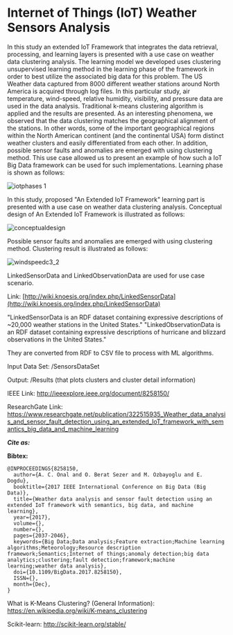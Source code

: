 # Internet of Things (IoT) Weather Sensors Analysis

In this study an extended IoT Framework that integrates the data retrieval, processing, and learning layers is presented with a use case on weather data clustering analysis. The learning model we developed uses clustering unsupervised learning method in the learning phase of the framework in order to best utilize the associated big data for this problem. The US Weather data captured from 8000 different weather stations around North America is acquired through log files. In this particular study, air temperature, wind-speed, relative humidity, visibility, and pressure data are used in the data analysis. Traditional k-means clustering algorithm is applied and the results are presented. As an interesting phenomena, we observed that the data clustering matches the geographical alignment of the stations. In other words, some of the important geographical regions within the North American continent (and the continental USA) form distinct weather clusters and easily differentiated from each other. In addition, possible sensor faults and anomalies are emerged with using clustering method. This use case allowed us to present an example of how such a IoT Big Data framework can be used for such implementations. Learning phase is shown as follows: 

![iotphases 1](https://user-images.githubusercontent.com/10358317/37895556-54c5f8ec-30ea-11e8-9a5b-05e68b35f312.png)

In this study, proposed "An Extended IoT Framework" learning part is presented with a use case on weather data clustering analysis. Conceptual design of An Extended IoT Framework is illustrated as follows:

![conceptualdesign](https://user-images.githubusercontent.com/10358317/37895503-214ee3ac-30ea-11e8-83c3-ffdb61bf6d67.png)

Possible sensor faults and anomalies are emerged with using clustering method. Clustering result is illustrated as follows:

![windspeedc3_2](https://user-images.githubusercontent.com/10358317/37895510-2c6e7888-30ea-11e8-90b7-b64c0a820134.png)

LinkedSensorData and LinkedObservationData are used for use case scenario. 

Link: [http://wiki.knoesis.org/index.php/LinkedSensorData](http://wiki.knoesis.org/index.php/LinkedSensorData)

"LinkedSensorData is an RDF dataset containing expressive descriptions of ~20,000 weather stations in the United States."
"LinkedObservationData is an RDF dataset containing expressive descriptions of hurricane and blizzard observations in the United States."

They are converted from RDF to CSV file to process with ML algorithms.

Input Data Set: /SensorsDataSet

Output: /Results (that plots clusters and cluster detail information)

IEEE Link: http://ieeexplore.ieee.org/document/8258150/

ResearchGate Link: https://www.researchgate.net/publication/322515935_Weather_data_analysis_and_sensor_fault_detection_using_an_extended_IoT_framework_with_semantics_big_data_and_machine_learning

_**Cite as:**_

**Bibtex:**

```
@INPROCEEDINGS{8258150,
  author={A. C. Onal and O. Berat Sezer and M. Ozbayoglu and E. Dogdu},
  booktitle={2017 IEEE International Conference on Big Data (Big Data)},
  title={Weather data analysis and sensor fault detection using an extended IoT framework with semantics, big data, and machine learning},
  year={2017},
  volume={},
  number={},
  pages={2037-2046},
  keywords={Big Data;Data analysis;Feature extraction;Machine learning algorithms;Meteorology;Resource description framework;Semantics;Internet of things;anomaly detection;big data analytics;clustering;fault detection;framework;machine learning;weather data analysis},
  doi={10.1109/BigData.2017.8258150},
  ISSN={},
  month={Dec},
}
```

What is K-Means Clustering? (General Information): https://en.wikipedia.org/wiki/K-means_clustering

Scikit-learn: http://scikit-learn.org/stable/
